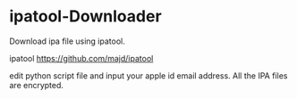 # ipatool-Downloader
Download ipa file using ipatool.

ipatool
https://github.com/majd/ipatool

edit python script file and input your apple id email address.
All the IPA files are encrypted.
